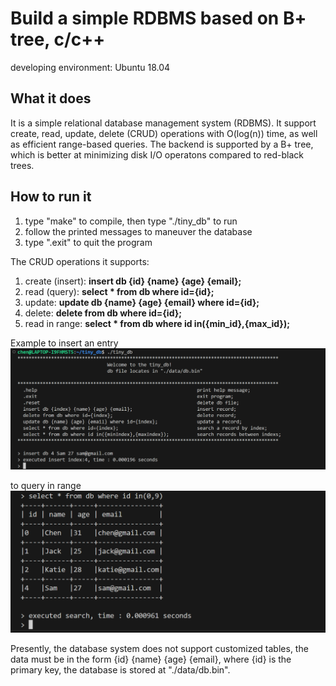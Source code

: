 Build a simple RDBMS based on B+ tree, c/c++
=========

developing environment: Ubuntu 18.04

What it does
------------------
It is a simple relational database management system (RDBMS). It support create, read, update, delete (CRUD) operations with O(log(n)) time, as well as efficient range-based queries. The backend is supported by a B+ tree, which is better at minimizing disk I/O operatons compared to red-black trees.


How to run it
--------------------------
1. type "make" to compile, then type "./tiny_db" to run
2. follow the printed messages to maneuver the database
3. type ".exit" to quit the program

The CRUD operations it supports:
1. create (insert): **insert db {id} {name} {age} {email};**
2. read (query): **select * from db where id={id};**
3. update: **update db {name} {age} {email} where id={id};**
4. delete: **delete from db where id={id};**
5. read in range: **select * from db where id in({min_id},{max_id});**


Example to insert an entry
![alt text](./md_image/insert.png)

to query in range
![alt text](./md_image/range_query.png)

Presently, the database system does not support customized tables, the data must be in the form {id} {name} {age} {email}, where {id} is the primary key, the database is stored at "./data/db.bin".

